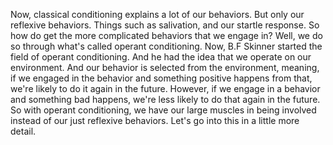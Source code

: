 Now, classical conditioning explains a lot of our behaviors. But only our
reflexive behaviors. Things such as salivation, and our startle response. So
how do get the more complicated behaviors that we engage in? Well, we do so
through what's called operant conditioning. Now, B.F Skinner started the field
of operant conditioning. And he had the idea that we operate on our
environment. And our behavior is selected from the environment, meaning, if we
engaged in the behavior and something positive happens from that, we're likely
to do it again in the future. However, if we engage in a behavior and something
bad happens, we're less likely to do that again in the future. So with operant
conditioning, we have our large muscles in being involved instead of our just
reflexive behaviors. Let's go into this in a little more detail.
